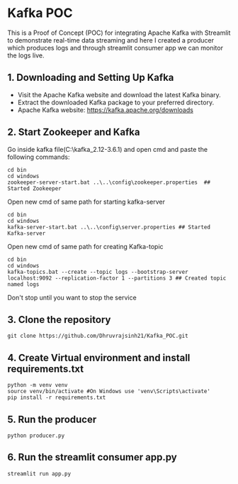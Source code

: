 # Kafka POC

This is a Proof of Concept (POC) for integrating Apache Kafka with Streamlit to demonstrate real-time data streaming and here I created a producer which produces logs and through streamlit consumer app we can monitor the logs live.

## 1. Downloading and Setting Up Kafka

- Visit the Apache Kafka website and download the latest Kafka binary.
- Extract the downloaded Kafka package to your preferred directory.
- Apache Kafka website: https://kafka.apache.org/downloads

## 2. Start Zookeeper and Kafka

Go inside kafka file(C:\kafka_2.12-3.6.1) and open cmd and paste the following commands:
```console
cd bin
cd windows
zookeeper-server-start.bat ..\..\config\zookeeper.properties  ## Started Zookeeper
```
Open new cmd of same path for starting kafka-server
```console
cd bin
cd windows
kafka-server-start.bat ..\..\config\server.properties ## Started Kafka-server
```
Open new cmd of same path for creating Kafka-topic
```console
cd bin
cd windows
kafka-topics.bat --create --topic logs --bootstrap-server localhost:9092 --replication-factor 1 --partitions 3 ## Created topic named logs
```
Don't stop until you want to stop the service

## 3. Clone the repository

```console
git clone https://github.com/Dhruvrajsinh21/Kafka_POC.git
```

## 4. Create Virtual environment and install requirements.txt

```console
python -m venv venv
source venv/bin/activate #On Windows use 'venv\Scripts\activate'
pip install -r requirements.txt
```

## 5. Run the producer

```console
python producer.py
```

## 6. Run the streamlit consumer app.py

```console
streamlit run app.py
```

